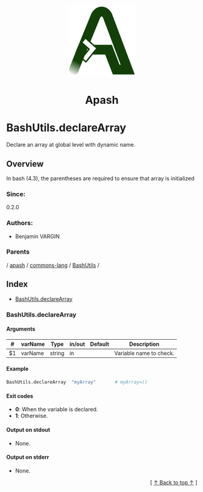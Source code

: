 
<div align='center' id='apash-top'>
  <a href='https://github.com/hastec-fr/apash'>
    <img alt='apash-logo' src='../../../../../../assets/apash-logo.svg'/>
  </a>

  # Apash
</div>

# BashUtils.declareArray

Declare an array at global level with dynamic name.

## Overview

In bash (4.3), the parentheses are required to ensure that array is initialized

### Since:
0.2.0

### Authors:
* Benjamin VARGIN

### Parents
<!-- apash.parentBegin -->
[](../../../../.md) / [apash](../../../apash.md) / [commons-lang](../../commons-lang.md) / [BashUtils](../BashUtils.md) / 
<!-- apash.parentEnd -->

## Index

* [BashUtils.declareArray](#bashutilsdeclarearray)

### BashUtils.declareArray

#### Arguments
| #      | varName        | Type          | in/out   | Default    | Description                           |
|--------|----------------|---------------|----------|------------|---------------------------------------|
| $1     | varName        | string        | in       |            | Variable name to check.               |

#### Example
```bash
BashUtils.declareArray  "myArray"       # myArray=()
```

#### Exit codes

* **0**: When the variable is declared.
* **1**: Otherwise.

#### Output on stdout

* None.

#### Output on stderr

* None.


  <div align='right'>[ <a href='#apash-top'>↑ Back to top ↑</a> ]</div>

